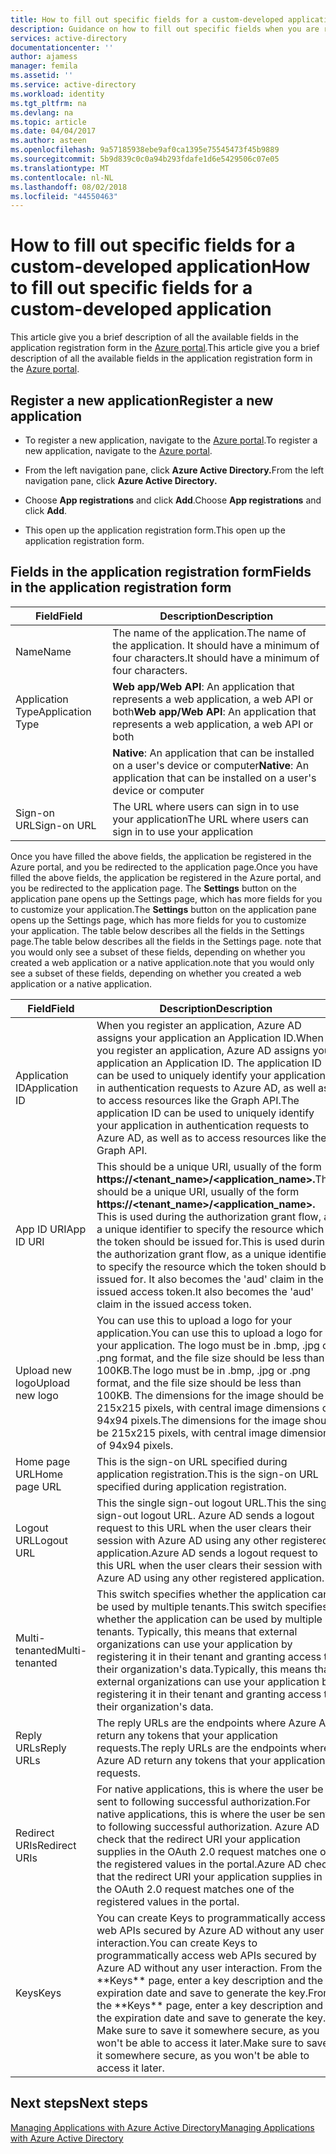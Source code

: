 ```yaml
---
title: How to fill out specific fields for a custom-developed application | Microsoft Docs
description: Guidance on how to fill out specific fields when you are registering a custom developed application with Azure AD
services: active-directory
documentationcenter: ''
author: ajamess
manager: femila
ms.assetid: ''
ms.service: active-directory
ms.workload: identity
ms.tgt_pltfrm: na
ms.devlang: na
ms.topic: article
ms.date: 04/04/2017
ms.author: asteen
ms.openlocfilehash: 9a57185938ebe9af0ca1395e75545473f45b9889
ms.sourcegitcommit: 5b9d839c0c0a94b293fdafe1d6e5429506c07e05
ms.translationtype: MT
ms.contentlocale: nl-NL
ms.lasthandoff: 08/02/2018
ms.locfileid: "44550463"
---
```

# <a name="how-to-fill-out-specific-fields-for-a-custom-developed-application"></a><span data-ttu-id="d63c7-103">How to fill out specific fields for a custom-developed application</span><span class="sxs-lookup"><span data-stu-id="d63c7-103">How to fill out specific fields for a custom-developed application</span></span>

<span data-ttu-id="d63c7-104">This article give you a brief description of all the available fields in the application registration form in the [Azure portal](https://portal.azure.com).</span><span class="sxs-lookup"><span data-stu-id="d63c7-104">This article give you a brief description of all the available fields in the application registration form in the [Azure portal](https://portal.azure.com).</span></span>

## <a name="register-a-new-application"></a><span data-ttu-id="d63c7-105">Register a new application</span><span class="sxs-lookup"><span data-stu-id="d63c7-105">Register a new application</span></span>

-   <span data-ttu-id="d63c7-106">To register a new application, navigate to the [Azure portal](https://portal.azure.com).</span><span class="sxs-lookup"><span data-stu-id="d63c7-106">To register a new application, navigate to the [Azure portal](https://portal.azure.com).</span></span>

-   <span data-ttu-id="d63c7-107">From the left navigation pane, click **Azure Active Directory.**</span><span class="sxs-lookup"><span data-stu-id="d63c7-107">From the left navigation pane, click **Azure Active Directory.**</span></span>

-   <span data-ttu-id="d63c7-108">Choose **App registrations** and click **Add**.</span><span class="sxs-lookup"><span data-stu-id="d63c7-108">Choose **App registrations** and click **Add**.</span></span>

-   <span data-ttu-id="d63c7-109">This open up the application registration form.</span><span class="sxs-lookup"><span data-stu-id="d63c7-109">This open up the application registration form.</span></span>

## <a name="fields-in-the-application-registration-form"></a><span data-ttu-id="d63c7-110">Fields in the application registration form</span><span class="sxs-lookup"><span data-stu-id="d63c7-110">Fields in the application registration form</span></span>


| <span data-ttu-id="d63c7-111">Field</span><span class="sxs-lookup"><span data-stu-id="d63c7-111">Field</span></span>            | <span data-ttu-id="d63c7-112">Description</span><span class="sxs-lookup"><span data-stu-id="d63c7-112">Description</span></span>                                                                              |
|------------------|------------------------------------------------------------------------------------------|
| <span data-ttu-id="d63c7-113">Name</span><span class="sxs-lookup"><span data-stu-id="d63c7-113">Name</span></span>             | <span data-ttu-id="d63c7-114">The name of the application.</span><span class="sxs-lookup"><span data-stu-id="d63c7-114">The name of the application.</span></span> <span data-ttu-id="d63c7-115">It should have a minimum of four characters.</span><span class="sxs-lookup"><span data-stu-id="d63c7-115">It should have a minimum of four characters.</span></span>                |
| <span data-ttu-id="d63c7-116">Application Type</span><span class="sxs-lookup"><span data-stu-id="d63c7-116">Application Type</span></span> | <span data-ttu-id="d63c7-117">**Web app/Web API**: An application that represents a web application, a web API or both</span><span class="sxs-lookup"><span data-stu-id="d63c7-117">**Web app/Web API**: An application that represents a web application, a web API or both</span></span> 
| |<span data-ttu-id="d63c7-118">**Native**: An application that can be installed on a user's device or computer</span><span class="sxs-lookup"><span data-stu-id="d63c7-118">**Native**: An application that can be installed on a user's device or computer</span></span>           |
| <span data-ttu-id="d63c7-119">Sign-on URL</span><span class="sxs-lookup"><span data-stu-id="d63c7-119">Sign-on URL</span></span>      | <span data-ttu-id="d63c7-120">The URL where users can sign in to use your application</span><span class="sxs-lookup"><span data-stu-id="d63c7-120">The URL where users can sign in to use your application</span></span>                                  |

<span data-ttu-id="d63c7-121">Once you have filled the above fields, the application be registered in the Azure portal, and you be redirected to the application page.</span><span class="sxs-lookup"><span data-stu-id="d63c7-121">Once you have filled the above fields, the application be registered in the Azure portal, and you be redirected to the application page.</span></span> <span data-ttu-id="d63c7-122">The **Settings** button on the application pane opens up the Settings page, which has more fields for you to customize your application.</span><span class="sxs-lookup"><span data-stu-id="d63c7-122">The **Settings** button on the application pane opens up the Settings page, which has more fields for you to customize your application.</span></span> <span data-ttu-id="d63c7-123">The table below describes all the fields in the Settings page.</span><span class="sxs-lookup"><span data-stu-id="d63c7-123">The table below describes all the fields in the Settings page.</span></span> <span data-ttu-id="d63c7-124">note that you would only see a subset of these fields, depending on whether you created a web application or a native application.</span><span class="sxs-lookup"><span data-stu-id="d63c7-124">note that you would only see a subset of these fields, depending on whether you created a web application or a native application.</span></span>

| <span data-ttu-id="d63c7-125">Field</span><span class="sxs-lookup"><span data-stu-id="d63c7-125">Field</span></span>           | <span data-ttu-id="d63c7-126">Description</span><span class="sxs-lookup"><span data-stu-id="d63c7-126">Description</span></span>                                                                                                                                                                                                                                                                                                     |
|-----------------|-----------------------------------------------------------------------------------------------------------------------------------------------------------------------------------------------------------------------------------------------------------------------------------------------------------------|
| <span data-ttu-id="d63c7-127">Application ID</span><span class="sxs-lookup"><span data-stu-id="d63c7-127">Application ID</span></span>  | <span data-ttu-id="d63c7-128">When you register an application, Azure AD assigns your application an Application ID.</span><span class="sxs-lookup"><span data-stu-id="d63c7-128">When you register an application, Azure AD assigns your application an Application ID.</span></span> <span data-ttu-id="d63c7-129">The application ID can be used to uniquely identify your application in authentication requests to Azure AD, as well as to access resources like the Graph API.</span><span class="sxs-lookup"><span data-stu-id="d63c7-129">The application ID can be used to uniquely identify your application in authentication requests to Azure AD, as well as to access resources like the Graph API.</span></span>                                                          |
| <span data-ttu-id="d63c7-130">App ID URI</span><span class="sxs-lookup"><span data-stu-id="d63c7-130">App ID URI</span></span>      | <span data-ttu-id="d63c7-131">This should be a unique URI, usually of the form **https://&lt;tenant\_name&gt;/&lt;application\_name&gt;.**</span><span class="sxs-lookup"><span data-stu-id="d63c7-131">This should be a unique URI, usually of the form **https://&lt;tenant\_name&gt;/&lt;application\_name&gt;.**</span></span> <span data-ttu-id="d63c7-132">This is used during the authorization grant flow, as a unique identifier to specify the resource which the token should be issued for.</span><span class="sxs-lookup"><span data-stu-id="d63c7-132">This is used during the authorization grant flow, as a unique identifier to specify the resource which the token should be issued for.</span></span> <span data-ttu-id="d63c7-133">It also becomes the 'aud' claim in the issued access token.</span><span class="sxs-lookup"><span data-stu-id="d63c7-133">It also becomes the 'aud' claim in the issued access token.</span></span> |
| <span data-ttu-id="d63c7-134">Upload new logo</span><span class="sxs-lookup"><span data-stu-id="d63c7-134">Upload new logo</span></span> | <span data-ttu-id="d63c7-135">You can use this to upload a logo for your application.</span><span class="sxs-lookup"><span data-stu-id="d63c7-135">You can use this to upload a logo for your application.</span></span> <span data-ttu-id="d63c7-136">The logo must be in .bmp, .jpg or .png format, and the file size should be less than 100KB.</span><span class="sxs-lookup"><span data-stu-id="d63c7-136">The logo must be in .bmp, .jpg or .png format, and the file size should be less than 100KB.</span></span> <span data-ttu-id="d63c7-137">The dimensions for the image should be 215x215 pixels, with central image dimensions of 94x94 pixels.</span><span class="sxs-lookup"><span data-stu-id="d63c7-137">The dimensions for the image should be 215x215 pixels, with central image dimensions of 94x94 pixels.</span></span>                                                       |
| <span data-ttu-id="d63c7-138">Home page URL</span><span class="sxs-lookup"><span data-stu-id="d63c7-138">Home page URL</span></span>   | <span data-ttu-id="d63c7-139">This is the sign-on URL specified during application registration.</span><span class="sxs-lookup"><span data-stu-id="d63c7-139">This is the sign-on URL specified during application registration.</span></span>                                                                                                                                                                                                                                              |
| <span data-ttu-id="d63c7-140">Logout URL</span><span class="sxs-lookup"><span data-stu-id="d63c7-140">Logout URL</span></span>      | <span data-ttu-id="d63c7-141">This the single sign-out logout URL.</span><span class="sxs-lookup"><span data-stu-id="d63c7-141">This the single sign-out logout URL.</span></span> <span data-ttu-id="d63c7-142">Azure AD sends a logout request to this URL when the user clears their session with Azure AD using any other registered application.</span><span class="sxs-lookup"><span data-stu-id="d63c7-142">Azure AD sends a logout request to this URL when the user clears their session with Azure AD using any other registered application.</span></span>                                                                                                                                       |
| <span data-ttu-id="d63c7-143">Multi-tenanted</span><span class="sxs-lookup"><span data-stu-id="d63c7-143">Multi-tenanted</span></span>  | <span data-ttu-id="d63c7-144">This switch specifies whether the application can be used by multiple tenants.</span><span class="sxs-lookup"><span data-stu-id="d63c7-144">This switch specifies whether the application can be used by multiple tenants.</span></span> <span data-ttu-id="d63c7-145">Typically, this means that external organizations can use your application by registering it in their tenant and granting access to their organization's data.</span><span class="sxs-lookup"><span data-stu-id="d63c7-145">Typically, this means that external organizations can use your application by registering it in their tenant and granting access to their organization's data.</span></span>                                                                   |
| <span data-ttu-id="d63c7-146">Reply URLs</span><span class="sxs-lookup"><span data-stu-id="d63c7-146">Reply URLs</span></span>      | <span data-ttu-id="d63c7-147">The reply URLs are the endpoints where Azure AD return any tokens that your application requests.</span><span class="sxs-lookup"><span data-stu-id="d63c7-147">The reply URLs are the endpoints where Azure AD return any tokens that your application requests.</span></span>                                                                                                                                                                                                          |
| <span data-ttu-id="d63c7-148">Redirect URIs</span><span class="sxs-lookup"><span data-stu-id="d63c7-148">Redirect URIs</span></span>   | <span data-ttu-id="d63c7-149">For native applications, this is where the user be sent to following successful authorization.</span><span class="sxs-lookup"><span data-stu-id="d63c7-149">For native applications, this is where the user be sent to following successful authorization.</span></span> <span data-ttu-id="d63c7-150">Azure AD check that the redirect URI your application supplies in the OAuth 2.0 request matches one of the registered values in the portal.</span><span class="sxs-lookup"><span data-stu-id="d63c7-150">Azure AD check that the redirect URI your application supplies in the OAuth 2.0 request matches one of the registered values in the portal.</span></span>                                                            |
| <span data-ttu-id="d63c7-151">Keys</span><span class="sxs-lookup"><span data-stu-id="d63c7-151">Keys</span></span>            | <span data-ttu-id="d63c7-152">You can create Keys to programmatically access web APIs secured by Azure AD without any user interaction.</span><span class="sxs-lookup"><span data-stu-id="d63c7-152">You can create Keys to programmatically access web APIs secured by Azure AD without any user interaction.</span></span> <span data-ttu-id="d63c7-153">From the \*\*Keys\*\* page, enter a key description and the expiration date and save to generate the key.</span><span class="sxs-lookup"><span data-stu-id="d63c7-153">From the \*\*Keys\*\* page, enter a key description and the expiration date and save to generate the key.</span></span> <span data-ttu-id="d63c7-154">Make sure to save it somewhere secure, as you won't be able to access it later.</span><span class="sxs-lookup"><span data-stu-id="d63c7-154">Make sure to save it somewhere secure, as you won't be able to access it later.</span></span>             |

## <a name="next-steps"></a><span data-ttu-id="d63c7-155">Next steps</span><span class="sxs-lookup"><span data-stu-id="d63c7-155">Next steps</span></span>
[<span data-ttu-id="d63c7-156">Managing Applications with Azure Active Directory</span><span class="sxs-lookup"><span data-stu-id="d63c7-156">Managing Applications with Azure Active Directory</span></span>](active-directory-enable-sso-scenario.md)
